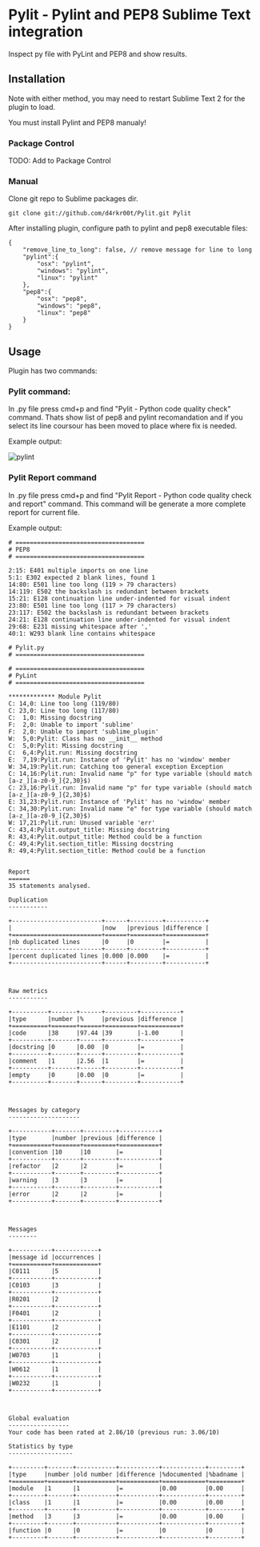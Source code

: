 # Pylit - Pylint and PEP8 Sublime Text integration
Inspect py file with PyLint and PEP8 and show results.

## Installation
Note with either method, you may need to restart Sublime Text 2 for the plugin to load.

You must install Pylint and PEP8 manualy!

### Package Control
TODO: Add to Package Control

### Manual
Clone git repo to Sublime packages dir.

    git clone git://github.com/d4rkr00t/Pylit.git Pylit

After installing plugin, configure path to pylint and pep8 executable files:

    {
        "remove_line_to_long": false, // remove message for line to long
        "pylint":{
            "osx": "pylint",
            "windows": "pylint",
            "linux": "pylint"
        },
        "pep8":{
            "osx": "pep8",
            "windows": "pep8",
            "linux": "pep8"
        }
    }

## Usage

Plugin has two commands:

### Pylit command:
In .py file press cmd+p and find "Pylit - Python code quality check" command.
Thats show list of pep8 and pylint recomandation and if you select its line coursour has been moved to place where fix is needed.

Example output:

![pylint](https://dl.dropboxusercontent.com/u/3678884/pylin-screenshot.png)

### Pylit Report command
In .py file press cmd+p and find "Pylit Report - Python code quality check and report" command.
This command will be generate a more complete report for current file.

Example output:

    # ====================================
    # PEP8
    # ====================================

    2:15: E401 multiple imports on one line
    5:1: E302 expected 2 blank lines, found 1
    14:80: E501 line too long (119 > 79 characters)
    14:119: E502 the backslash is redundant between brackets
    15:21: E128 continuation line under-indented for visual indent
    23:80: E501 line too long (117 > 79 characters)
    23:117: E502 the backslash is redundant between brackets
    24:21: E128 continuation line under-indented for visual indent
    29:68: E231 missing whitespace after ','
    40:1: W293 blank line contains whitespace

    # Pylit.py
    # ====================================

    # ====================================
    # PyLint
    # ====================================

    ************* Module Pylit
    C: 14,0: Line too long (119/80)
    C: 23,0: Line too long (117/80)
    C:  1,0: Missing docstring
    F:  2,0: Unable to import 'sublime'
    F:  2,0: Unable to import 'sublime_plugin'
    W:  5,0:Pylit: Class has no __init__ method
    C:  5,0:Pylit: Missing docstring
    C:  6,4:Pylit.run: Missing docstring
    E:  7,19:Pylit.run: Instance of 'Pylit' has no 'window' member
    W: 34,19:Pylit.run: Catching too general exception Exception
    C: 14,16:Pylit.run: Invalid name "p" for type variable (should match [a-z_][a-z0-9_]{2,30}$)
    C: 23,16:Pylit.run: Invalid name "p" for type variable (should match [a-z_][a-z0-9_]{2,30}$)
    E: 31,23:Pylit.run: Instance of 'Pylit' has no 'window' member
    C: 34,30:Pylit.run: Invalid name "e" for type variable (should match [a-z_][a-z0-9_]{2,30}$)
    W: 17,21:Pylit.run: Unused variable 'err'
    C: 43,4:Pylit.output_title: Missing docstring
    R: 43,4:Pylit.output_title: Method could be a function
    C: 49,4:Pylit.section_title: Missing docstring
    R: 49,4:Pylit.section_title: Method could be a function


    Report
    ======
    35 statements analysed.

    Duplication
    -----------

    +-------------------------+------+---------+-----------+
    |                         |now   |previous |difference |
    +=========================+======+=========+===========+
    |nb duplicated lines      |0     |0        |=          |
    +-------------------------+------+---------+-----------+
    |percent duplicated lines |0.000 |0.000    |=          |
    +-------------------------+------+---------+-----------+



    Raw metrics
    -----------

    +----------+-------+------+---------+-----------+
    |type      |number |%     |previous |difference |
    +==========+=======+======+=========+===========+
    |code      |38     |97.44 |39       |-1.00      |
    +----------+-------+------+---------+-----------+
    |docstring |0      |0.00  |0        |=          |
    +----------+-------+------+---------+-----------+
    |comment   |1      |2.56  |1        |=          |
    +----------+-------+------+---------+-----------+
    |empty     |0      |0.00  |0        |=          |
    +----------+-------+------+---------+-----------+



    Messages by category
    --------------------

    +-----------+-------+---------+-----------+
    |type       |number |previous |difference |
    +===========+=======+=========+===========+
    |convention |10     |10       |=          |
    +-----------+-------+---------+-----------+
    |refactor   |2      |2        |=          |
    +-----------+-------+---------+-----------+
    |warning    |3      |3        |=          |
    +-----------+-------+---------+-----------+
    |error      |2      |2        |=          |
    +-----------+-------+---------+-----------+



    Messages
    --------

    +-----------+------------+
    |message id |occurrences |
    +===========+============+
    |C0111      |5           |
    +-----------+------------+
    |C0103      |3           |
    +-----------+------------+
    |R0201      |2           |
    +-----------+------------+
    |F0401      |2           |
    +-----------+------------+
    |E1101      |2           |
    +-----------+------------+
    |C0301      |2           |
    +-----------+------------+
    |W0703      |1           |
    +-----------+------------+
    |W0612      |1           |
    +-----------+------------+
    |W0232      |1           |
    +-----------+------------+



    Global evaluation
    -----------------
    Your code has been rated at 2.86/10 (previous run: 3.06/10)

    Statistics by type
    ------------------

    +---------+-------+-----------+-----------+------------+---------+
    |type     |number |old number |difference |%documented |%badname |
    +=========+=======+===========+===========+============+=========+
    |module   |1      |1          |=          |0.00        |0.00     |
    +---------+-------+-----------+-----------+------------+---------+
    |class    |1      |1          |=          |0.00        |0.00     |
    +---------+-------+-----------+-----------+------------+---------+
    |method   |3      |3          |=          |0.00        |0.00     |
    +---------+-------+-----------+-----------+------------+---------+
    |function |0      |0          |=          |0           |0        |
    +---------+-------+-----------+-----------+------------+---------+
